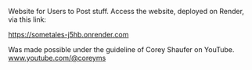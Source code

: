 Website for Users to Post stuff.
Access the website, deployed on Render, via this link:

https://sometales-j5hb.onrender.com

Was made possible under the guideline of Corey Shaufer on YouTube. www.youtube.com/@coreyms
